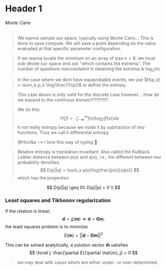 
# Header 1

###### Monte Carlo
> We wanna sample our space, typically using Monte Carlo... This is done to save compute. We will save a point depending on the value evaluated at that specific parameter configuration.

> If we wanna locate the minimum on an array of size $n=8$, we must sub-divide our space and ask "which contains the extrema". The number of questions meccesitated in obtaining the extrema is $\log_2(n)$.

> in the case where we dont have equiprobable events, we use $H(p_k) = \sum_k p_k \log(\frac{1}{p})$ to define the entropy.

> This case above is only valid for the discrete case however... How do we expand to the continous domain?!?!?!?!!?

> We do this:
$$
    H(f) = -\int_{-\infty}^\infty f(x)\log_2(f(x))dx
$$
> it not really entropy because we made it by subtraction of two functions. Thus we call it differential entropy.

> @Horiike --> I love this way of typing 🤍


> Relative entropy is translation invaritant: Also called the Kullback Leibler distance between $p(x)$ and $q(x)$, i.e., the different between two probability densities.
$$
    D(p||q) = \sum_x p(x)\log\frac{p(x)}{q(x)}
$$
which has the properties: 

$$
    D(p||q) \geq 0\\
    D(p||p) = 0 \\
$$




### Least squares and Tikhonov regularization
If the relation is linear;
$$
    \mathbf{d} = g(\mathbf{m}) \Rightarrow
    \mathbf{d} = \mathbf{G}\mathbf{m},
$$
the least squares problem is to minimize 
$$
    E(\mathbf{m}) = ||\mathbf{d}-\mathbf{Gm}||^2
$$

This can be solved analytically, a solution vector $\mathbf{\hat{m}}$ satisfies
$$
    \forall j: \frac{\partial E}{\partial \hat{m}_j} = 0
$$



> we may deal with cases which are either under- or over-determined.